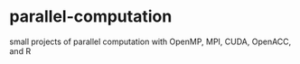 # parallel-computation
small projects of parallel computation with OpenMP, MPI, CUDA, OpenACC, and R
